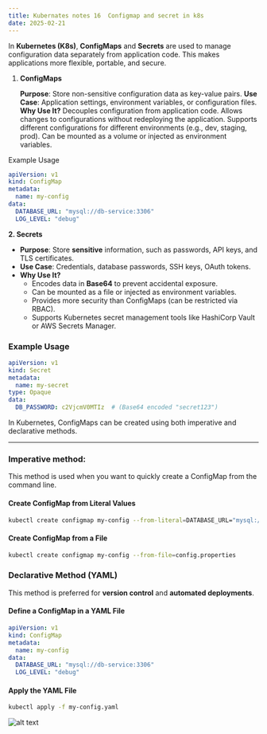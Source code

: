 ```yaml
---
title: Kubernates notes 16  Configmap and secret in k8s
date: 2025-02-21
---
```


 In **Kubernetes (K8s)**, **ConfigMaps** and **Secrets** are used to manage configuration data separately from application code. This makes applications more flexible, portable, and secure.


1. **ConfigMaps**

    **Purpose**: Store non-sensitive configuration data as key-value pairs.
    **Use Case**: Application settings, environment variables, or configuration files.
    **Why Use It?**
        Decouples configuration from application code.
        Allows changes to configurations without redeploying the application.
        Supports different configurations for different environments (e.g., dev, staging, prod).
        Can be mounted as a volume or injected as environment variables.

Example Usage

```yaml
apiVersion: v1
kind: ConfigMap
metadata:
  name: my-config
data:
  DATABASE_URL: "mysql://db-service:3306"
  LOG_LEVEL: "debug"
```


 **2. Secrets**

- **Purpose**: Store **sensitive** information, such as passwords, API keys, and TLS certificates.
- **Use Case**: Credentials, database passwords, SSH keys, OAuth tokens.
- **Why Use It?**
    - Encodes data in **Base64** to prevent accidental exposure.
    - Can be mounted as a file or injected as environment variables.
    - Provides more security than ConfigMaps (can be restricted via RBAC).
    - Supports Kubernetes secret management tools like HashiCorp Vault or AWS Secrets Manager.

### **Example Usage**

```yaml
apiVersion: v1
kind: Secret
metadata:
  name: my-secret
type: Opaque
data:
  DB_PASSWORD: c2VjcmV0MTIz  # (Base64 encoded "secret123")
```

In Kubernetes, ConfigMaps can be created using both imperative and declarative methods.

---
### **Imperative method:**

This method is used when you want to quickly create a ConfigMap from the command line.

#### Create ConfigMap from Literal Values

```bash
kubectl create configmap my-config --from-literal=DATABASE_URL="mysql://db-service:3306" --from-literal=LOG_LEVEL="debug"
```

#### Create ConfigMap from a File

```bash
kubectl create configmap my-config --from-file=config.properties
```

### Declarative Method (YAML)

This method is preferred for **version control** and **automated deployments**.

#### Define a ConfigMap in a YAML File

```yaml
apiVersion: v1
kind: ConfigMap
metadata:
  name: my-config
data:
  DATABASE_URL: "mysql://db-service:3306"
  LOG_LEVEL: "debug"
```

#### Apply the YAML File

```bash
kubectl apply -f my-config.yaml
```

![alt text](/images/Pastedimage20250129113004.png)